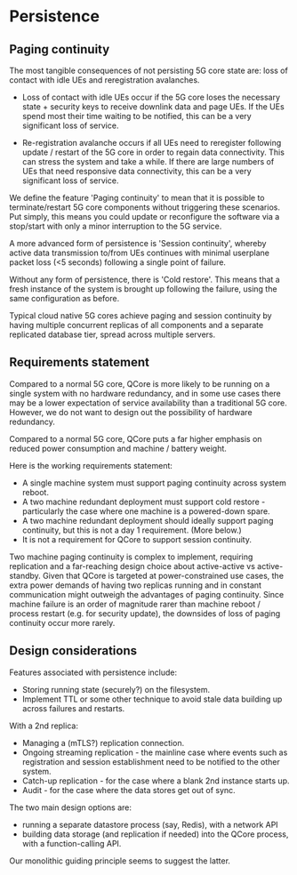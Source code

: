 # Persistence 
## Paging continuity
The most tangible consequences of not persisting 5G core state are: loss of contact with idle UEs and reregistration avalanches.

-  Loss of contact with idle UEs occur if the 5G core loses the necessary state + security keys to receive downlink data and page UEs.  If the UEs spend most their time waiting to be notified, this can be a very significant loss of service.  

-  Re-registration avalanche occurs if all UEs need to reregister following update / restart of the 5G core in order to regain data connectivity.  This can stress the system and take a while.  If there are large numbers of UEs that need responsive data connectivity, this can be a very significant loss of service.

We define the feature 'Paging continuity' to mean that it is possible to terminate/restart 5G core components without triggering these scenarios.  Put simply, this means you could update or reconfigure the software via a stop/start with only a minor interruption to the 5G service.

A more advanced form of persistence is 'Session continuity', whereby active data transmission to/from UEs continues with minimal userplane packet loss (<5 seconds) following a single point of failure.

Without any form of persistence, there is 'Cold restore'.  This means that a fresh instance of the system is brought up following the failure, using the same configuration as before.

Typical cloud native 5G cores achieve paging and session continuity by having multiple concurrent replicas of all components and a separate replicated database tier, spread across multiple servers. 

## Requirements statement

Compared to a normal 5G core, QCore is more likely to be running on a single system with no hardware redundancy, and in some use cases there may be a lower expectation of service availability than a traditional 5G core.  However, we do not want to design out the possibility of hardware redundancy. 

Compared to a normal 5G core, QCore puts a far higher emphasis on reduced power consumption and machine / battery weight. 

Here is the working requirements statement:
-  A single machine system must support paging continuity across system reboot.
-  A two machine redundant deployment must support cold restore - particularly the case where one machine is a powered-down spare.
-  A two machine redundant deployment should ideally support paging continuity, but this is not a day 1 requirement.  (More below.)
-  It is not a requirement for QCore to support session continuity.

Two machine paging continuity is complex to implement, requiring replication and a far-reaching design choice about active-active vs active-standby.  Given that QCore is targeted at power-constrained use cases, the extra power demands of having two replicas running and in constant communication might outweigh the advantages of paging continuity.  Since machine failure is an order of magnitude rarer than machine reboot / process restart (e.g. for security update), the downsides of loss of paging continuity occur more rarely.

## Design considerations

Features associated with persistence include:
-  Storing running state (securely?) on the filesystem.
-  Implement TTL or some other technique to avoid stale data building up across failures and restarts.

With a 2nd replica:
-  Managing a (mTLS?) replication connection.
-  Ongoing streaming replication - the mainline case where events such as registration and session establishment need to be notified to the other system.
-  Catch-up replication - for the case where a blank 2nd instance starts up.
-  Audit - for the case where the data stores get out of sync.

The two main design options are: 
- running a separate datastore process (say, Redis), with a network API
- building data storage (and replication if needed) into the QCore process, with a function-calling API.  

Our monolithic guiding principle seems to suggest the latter.   


